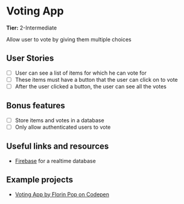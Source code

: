 # Voting App

**Tier:** 2-Intermediate

Allow user to vote by giving them multiple choices

## User Stories

- [ ] User can see a list of items for which he can vote for
- [ ] These items must have a button that the user can click on to vote
- [ ] After the user clicked a button, the user can see all the votes

## Bonus features

- [ ] Store items and votes in a database
- [ ] Only allow authenticated users to vote

## Useful links and resources

- [Firebase](https://firebase.google.com) for a realtime database

## Example projects

- [Voting App by Florin Pop on Codepen](https://codepen.io/FlorinPop17/full/NWKQWmq)
